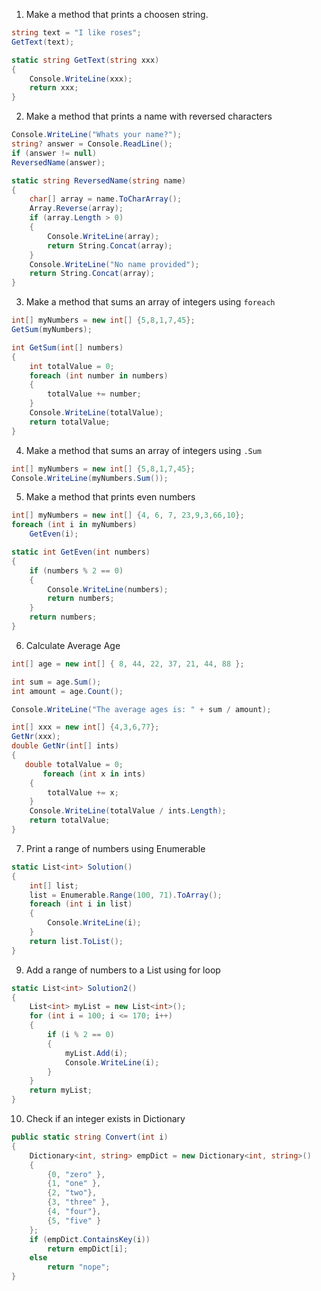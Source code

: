 1. Make a method that prints a choosen string.
```cs
string text = "I like roses";
GetText(text);

static string GetText(string xxx)
{
    Console.WriteLine(xxx);
    return xxx;
}
```
2. Make a method that prints a name with reversed characters
```cs
Console.WriteLine("Whats your name?");
string? answer = Console.ReadLine();
if (answer != null)
ReversedName(answer);

static string ReversedName(string name)
{
    char[] array = name.ToCharArray();
    Array.Reverse(array);
    if (array.Length > 0)
    {
        Console.WriteLine(array);
        return String.Concat(array);
    }
    Console.WriteLine("No name provided");
    return String.Concat(array);
}
```
3. Make a method that sums an array of integers using `foreach`
```cs
int[] myNumbers = new int[] {5,8,1,7,45};
GetSum(myNumbers); 

int GetSum(int[] numbers)
{
    int totalValue = 0;
    foreach (int number in numbers)
    {
        totalValue += number;
    }
    Console.WriteLine(totalValue);
    return totalValue;
} 
```
4. Make a method that sums an array of integers using `.Sum`
```cs
int[] myNumbers = new int[] {5,8,1,7,45};
Console.WriteLine(myNumbers.Sum());
```
5. Make a method that prints even numbers
```cs
int[] myNumbers = new int[] {4, 6, 7, 23,9,3,66,10};
foreach (int i in myNumbers)
    GetEven(i);

static int GetEven(int numbers)
{
    if (numbers % 2 == 0)
    {
        Console.WriteLine(numbers);
        return numbers;
    }
    return numbers;
}
```
6. Calculate Average Age
```cs
int[] age = new int[] { 8, 44, 22, 37, 21, 44, 88 };

int sum = age.Sum();
int amount = age.Count();

Console.WriteLine("The average ages is: " + sum / amount);
```
```cs
int[] xxx = new int[] {4,3,6,77};
GetNr(xxx);
double GetNr(int[] ints)
{  
   double totalValue = 0;
       foreach (int x in ints)
    {
        totalValue += x;
    }
    Console.WriteLine(totalValue / ints.Length);
    return totalValue;
}
```
7. Print a range of numbers using Enumerable
```cs
static List<int> Solution() 
{
    int[] list;
    list = Enumerable.Range(100, 71).ToArray();
    foreach (int i in list)
    {
        Console.WriteLine(i);
    }
    return list.ToList();
}
```
9. Add a range of numbers to a List using for loop
```cs
static List<int> Solution2()
{
    List<int> myList = new List<int>();
    for (int i = 100; i <= 170; i++) 
    {
        if (i % 2 == 0) 
        {
            myList.Add(i);
            Console.WriteLine(i);
        }
    }
    return myList;
}
```
10. Check if an integer exists in Dictionary
```cs
public static string Convert(int i)
{
    Dictionary<int, string> empDict = new Dictionary<int, string>()
    {
        {0, "zero" },
        {1, "one" },
        {2, "two"},
        {3, "three" },
        {4, "four"},
        {5, "five" }
    };
    if (empDict.ContainsKey(i))
        return empDict[i];
    else
        return "nope";
}
```
